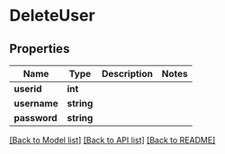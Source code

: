 # DeleteUser

## Properties
Name | Type | Description | Notes
------------ | ------------- | ------------- | -------------
**userid** | **int** |  | 
**username** | **string** |  | 
**password** | **string** |  | 

[[Back to Model list]](../README.md#documentation-for-models) [[Back to API list]](../README.md#documentation-for-api-endpoints) [[Back to README]](../README.md)


